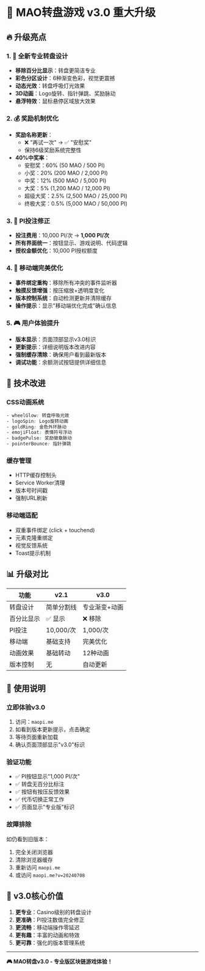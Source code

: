 # 🎉 MAO转盘游戏 v3.0 重大升级

## 🔥 升级亮点

### 1. 🎨 全新专业转盘设计
- **移除百分比显示**：转盘更简洁专业
- **彩色分区设计**：6种渐变色彩，视觉更震撼
- **动态光效**：转盘呼吸灯光效果
- **3D动画**：Logo旋转、指针弹跳、奖励脉动
- **悬浮特效**：鼠标悬停区域放大效果

### 2. 💰 奖励机制优化
- **奖励名称更新**：
  - ❌ "再试一次" → ✅ "安慰奖"
  - 保持6级奖励系统完整性
- **40%中奖率**：
  - 安慰奖：60% (50 MAO / 500 PI)
  - 小奖：20% (200 MAO / 2,000 PI)  
  - 中奖：12% (500 MAO / 5,000 PI)
  - 大奖：5% (1,200 MAO / 12,000 PI)
  - 超级大奖：2.5% (2,500 MAO / 25,000 PI)
  - 终极大奖：0.5% (5,000 MAO / 50,000 PI)

### 3. 🔧 PI投注修正
- **投注费用**：10,000 PI/次 → **1,000 PI/次**
- **所有界面统一**：按钮显示、游戏说明、代码逻辑
- **授权金额优化**：10,000 PI授权额度

### 4. 📱 移动端完美优化
- **事件绑定重构**：移除所有冲突的事件监听器
- **触摸反馈增强**：按压缩放+透明度变化
- **版本控制系统**：自动检测更新并清除缓存
- **操作提示**：显示"移动端优化完成"确认信息

### 5. 🎮 用户体验提升
- **版本显示**：页面顶部显示v3.0标识
- **更新提示**：详细说明版本改进内容
- **强制缓存清除**：确保用户看到最新版本
- **调试功能**：余额测试按钮提供详细信息

## 🚀 技术改进

### CSS动画系统
```css
- wheelGlow: 转盘呼吸光效
- logoSpin: Logo旋转动画
- goldRing: 金色外环脉动
- emojiFloat: 表情符号浮动
- badgePulse: 奖励徽章脉动
- pointerBounce: 指针弹跳
```

### 缓存管理
- HTTP缓存控制头
- Service Worker清理
- 版本号时间戳
- 强制URL刷新

### 移动端适配
- 双重事件绑定 (click + touchend)
- 元素克隆重绑定
- 视觉反馈系统
- Toast提示机制

## 📊 升级对比

| 功能 | v2.1 | v3.0 |
|------|------|------|
| 转盘设计 | 简单分割线 | 专业渐变+动画 |
| 百分比显示 | ✅ 显示 | ❌ 移除 |
| PI投注 | 10,000/次 | 1,000/次 |
| 移动端 | 基础支持 | 完美优化 |
| 动画效果 | 基础转动 | 12种动画 |
| 版本控制 | 无 | 自动更新 |

## 🎯 使用说明

### 立即体验v3.0
1. 访问：`maopi.me`
2. 如看到版本更新提示，点击确定
3. 等待页面重新加载
4. 确认页面顶部显示"v3.0"标识

### 验证功能
- ✅ PI按钮显示"1,000 PI/次"
- ✅ 转盘无百分比标注
- ✅ 按钮有按压反馈效果
- ✅ 代币切换正常工作
- ✅ 页面显示"专业版"标识

### 故障排除
如仍看到旧版本：
1. 完全关闭浏览器
2. 清除浏览器缓存
3. 重新访问 `maopi.me`
4. 或访问 `maopi.me?v=20240708`

## 💎 v3.0核心价值

1. **更专业**：Casino级别的转盘设计
2. **更准确**：PI投注数值完全修正
3. **更流畅**：移动端操作零延迟
4. **更有趣**：丰富的动画和特效
5. **更可靠**：强化的版本管理系统

---

**🎮 MAO转盘v3.0 - 专业版区块链游戏体验！** 